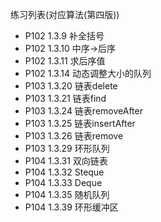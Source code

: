 练习列表(对应算法(第四版))
* P102 1.3.9 补全括号
* P102 1.3.10 中序->后序
* P102 1.3.11 求后序值
* P102 1.3.14 动态调整大小的队列
* P103 1.3.20 链表delete
* P103 1.3.21 链表find
* P103 1.3.24 链表removeAfter
* P103 1.3.25 链表insertAfter
* P103 1.3.26 链表remove
* P103 1.3.29 环形队列
* P104 1.3.31 双向链表
* P104 1.3.32 Steque
* P104 1.3.33 Deque
* P104 1.3.35 随机队列
* P104 1.3.39 环形缓冲区
